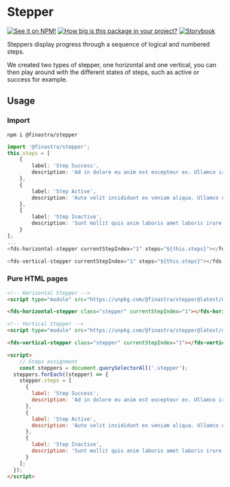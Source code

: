 # Stepper

[![See it on NPM!](https://img.shields.io/npm/v/@finastra/stepper?style=for-the-badge)](https://www.npmjs.com/package/@finastra/stepper)
[![How big is this package in your project?](https://img.shields.io/bundlephobia/minzip/@finastra/stepper?style=for-the-badge)](https://bundlephobia.com/result?p=@finastra/stepper')
[![Storybook](https://shields.io/badge/-Play%20with%20this%20web%20component-2a0481?logo=storybook&style=for-the-badge)](https://finastra.github.io/finastra-design-system/?path=/story/forms-stepper-horizontal--default)


Steppers display progress through a sequence of logical and numbered steps.

We created two types of stepper, one horizontal and one vertical, you can then play around with the different states of steps, such as active or success for example.

## Usage

### Import

```
npm i @finastra/stepper
```

```ts
import '@finastra/stepper';
this.steps = [
    {
        label: 'Step Success',
        description: 'Ad in dolore eu anim est excepteur ex. Ullamco irure voluptate laboris cupidatat non excepteur minim nulla dolor. '
    },
    {
        label: 'Step Active',
        description: 'Aute velit incididunt ex veniam aliqua. Ullamco ullamco reprehenderit laborum aliquip dolor. Do elit sint ullamco .'
    },
    {
        label: 'Step Inactive',
        description: 'Sunt mollit quis anim laboris amet laboris irure magna. Fugiat ullamco ea qui consequat laborum. '
    }
];
...
<fds-horizontal-stepper currentStepIndex="1" steps="${this.steps}"></fds-horizontal-stepper>

<fds-vertical-stepper currentStepIndex="1" steps="${this.steps}"></fds-vertical-stepper>
```

### Pure HTML pages

```html
<!-- Horizontal Stepper -->
<script type="module" src="https://unpkg.com/@finastra/stepper@latest/dist/src/horizontal-stepper.js?module"></script>

<fds-horizontal-stepper class="stepper" currentStepIndex="1"></fds-horizontal-stepper>

<!-- Vertical Stepper -->
<script type="module" src="https://unpkg.com/@finastra/stepper@latest/dist/src/vertical-stepper.js?module"></script>

<fds-vertical-stepper class="stepper" currentStepIndex="1"></fds-vertical-stepper>

<script>
    // Steps assignment
    const steppers = document.querySelectorAll('.stepper');
  steppers.forEach((stepper) => {
    stepper.steps = [
      {
        label: 'Step Success',
        description: 'Ad in dolore eu anim est excepteur ex. Ullamco irure voluptate laboris cupidatat non excepteur minim nulla dolor. '
      },
      {
        label: 'Step Active',
        description: 'Aute velit incididunt ex veniam aliqua. Ullamco ullamco reprehenderit laborum aliquip dolor. Do elit sint ullamco .'
      },
      {
        label: 'Step Inactive',
        description: 'Sunt mollit quis anim laboris amet laboris irure magna. Fugiat ullamco ea qui consequat laborum. '
      }
    ];
  });
</script>
```
